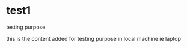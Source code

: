 # test1
testing purpose


this is the content added for testing purpose in local machine  ie laptop
